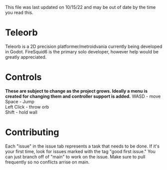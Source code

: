 This file was last updated on 10/15/22 and may be out of date by the time you read this.

# Teleorb
Teleorb is a 2D precision platformer/metroidvania currently being developed in Godot. FireSquid6 is the primary solo developer, however help would be greatly appreciated. 

# Controls
**These are subject to change as the project grows. Ideally a menu is created for changing them and controller support is added.**
WASD - move  
Space - Jump  
Left Click - throw orb  
Shift - hold wall  

# Contributing
Each "issue" in the issue tab represents a task that needs to be done. If it's your first time, look for issues marked with the tag "good first issue." You can just branch off of "main" to work on the issue. Make sure to pull frequently so no conflicts arrise on main.

